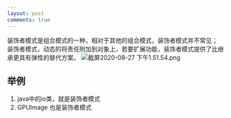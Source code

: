 ```yaml
---
layout: post
comments: true
---
```


装饰者模式是组合模式的一种，相对于其他的组合模式，装饰者模式并不常见；
装饰者模式，动态的将责任附加到对象上，若要扩展功能，装饰者模式提供了比继承更具有弹性的替代方案。
![截屏2020-08-27 下午1.51.54.png](https://i.loli.net/2020/08/27/mCZHBTJoDauL7gn.png)

## 举例
1. java中的io类，就是装饰者模式
2. GPUImage 也是装饰者模式